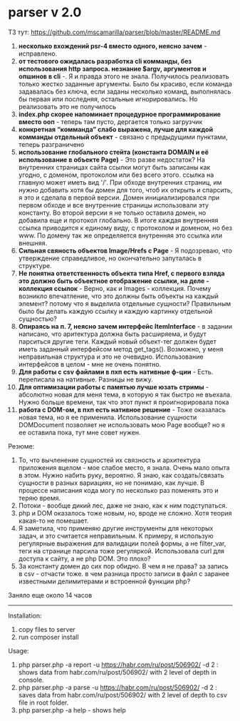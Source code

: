 # parser v 2.0
ТЗ тут: https://github.com/mscamarilla/parser/blob/master/README.md

1. **несколько вхождений psr-4 вместо одного, неясно зачем** - исправлено.
2. **от тестового ожидалась разработка cli комманды, без использования http запроса. незнание $argv, аргументов и опшинов в cli** -. Я и правда этого не знала. Получилось реализовать только жестко заданные аргументы. Было бы красиво, если команда задавалась без ключа, если заданы несколько команд, выполнялась бы первая или последняя, остальные игнорировались. Но реализовать это не получилось
3. **index.php скорее напоминает процедурное программирование вместо ооп** - теперь там пусто, дергается только загрузчик
4. **конкретная “комманда” слабо выражена, лучше для каждой комманды отдельный объект** - связано с предыдущими пунктами, теперь разграничено
5. **использование глобального стейта (константа DOMAIN и её использование в объекте Page)** - Это разве недостаток? На внутренних страницах сайта ссылки могут быть записаны как угодно, с доменом, протоколом или без всего этого. ссылка на главную может иметь вид '/'. При обходе внутренних страниц, им нужно добавить хотя бы домен для того, чтоб их открыть и спарсить, я это и сделала в первой версии. Домен инициализировался при первом обходе и все внутренние страницы использовали эту константу. Во второй версии я не только оставила домен, но добавила еще и протокол глобально. В итоге каждая внутренняя ссылка приводится к единому виду, с протоколом и доменом, но без www. По домену так же определяется внутренняя это ссылка или внешняя.
6. **Сильная свяность объектов Image/Hrefs с Page** - Я подозреваю, что утверждение справедливое, но окончательно запуталась в структуре.
7. **Не понятна ответственность объекта типа Href, с первого взляда это должно быть объектное отображение ссылки, на деле - коллекция ссылок** - Верно, как и Images - коллекция. Почему возникло впечатление, что это должны быть объекты на каждый элемент? потому что я выделила отдельные сущности? Правильным было бы делать каждую ссылку и каждую картинку отдельной сущностью?
8. **Опираясь на п. 7, неясно зачем интерфейс ItemInterface** - в задании написано, что аритектура должна быть расширяема, и будут парситься другие теги. Каждый новый объект-тег должен будет иметь заданный интерфейсом метод get_tags(). Возможно, у меня неправильная структура и это не очевидно. Использование интерфейсов в целом - мне не очень понятно.
9. **Для работы с csv файлами в пхп есть нативные ф-ции** - Есть. переписала на нативные. Разницы не вижу.
10. **Для оптимизации работы с памятью лучше юзать стримы** - абсолютно новая для меня тема, в которую я так быстро не въехала. Нужно больше времени, так что этот пункт я проигнорировала пока
11. **работа с DOM-ом, в пхп есть нативное решение** - Тоже оказалась новая тема, но я ее применила. Использование сущности DOMDocument позволяет не использовать мою Page вообще? но я ее оставила пока, тут мне совет нужен.

Резюме:
1. То, что  вычленение сущностей их связность и архитектура приложения вцелом - мое слабое место, я знала. Очень мало опыта в этом. Нужно набить руку, вероятно. Я знаю, как создать/связать сущности в разных вариациях, но не понимаю, как лучше. В процессе написания кода могу по несколько раз поменять это и теряю время.
2. Потоки - вообще дикий лес, даже не знаю, как к ним подступаться.
3. php и DOM оказалось тоже новым, но, вроде не сложно. Хотя теория какая-то не помешает. 
4. Я заметила, что применяю другие инструменты для некоторых задач, и это считается неправильным. К примеру, я использую регулярные выражения для валидации полей формы, а не filter_var, теги на странице парсила тоже регуляркой. Использовала curl для доступа к сайту, а не php DOM. Это плохо?
5. За константу домен до сих пор обидно. В чем я не права? за запись в csv - отчасти тоже. в чем разница просто записи в файл с заранее известными делимитерами и встроенной функции php?

Заняло еще около 14 часов
***************************************************************************************************
Installation:
1. copy files to server
2. run composer install

Usage:
1. php parser.php -a report -u https://habr.com/ru/post/506902/ -d 2 : shows data from habr.com/ru/post/506902/ with 2 level of depth in console.
2. php parser.php -a parse -u https://habr.com/ru/post/506902/ -d 2 : saves data from habr.com/ru/post/506902/ with 2 level of depth to csv file in root folder.
3. php parser.php -a help - shows help
